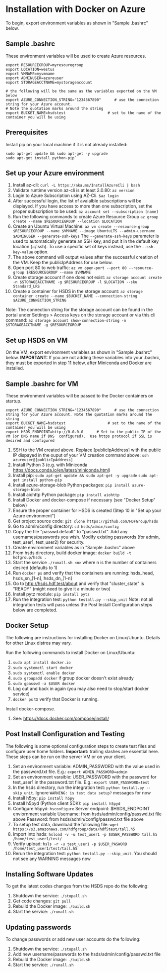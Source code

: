Installation with Docker on Azure
=================================

To begin, export environment variables as shown in "Sample .bashrc" below.

Sample .bashrc
--------------

These environment variables will be used to create Azure resources.

    export RESOURCEGROUP=myresouregroup
    export LOCATION=westus
    export VMNAME=myvmname
    export ADMINUSER=azureuser
    export STORAGEACCTNAME=mystorageaccount

    # the following will be the same as the variables exported on the VM below
    export AZURE_CONNECTION_STRING="1234567890"      # use the connection string for your Azure account.                                                     # Note the quotation marks around the string 
    export BUCKET_NAME=hsdstest                   # set to the name of the container you will be using

Prerequisites
-------------

Install pip on your local machine if it is not already installed:

    sudo apt-get update && sudo apt-get -y upgrade
    sudo apt-get install python-pip`

Set up your Azure environment
-----------------------------

1. Install az-cli: `curl -L https://aka.ms/InstallAzureCli | bash`
2. Validate runtime version az-cli is at least 2.0.80: `az version`
3. Login to Azure Subscription using AZ-Cli. `$az login`
4. After successful login, the list of avaialble subscriptions will be displayed. If you have access to more than one subscription, set the proper subscription to be used: `az account set --subscription [name]`
5. Run the following commands to create Azure Resource Group `az group create --name $RESOURCEGROUP --location $LOCATION`
6. Create an Ubuntu Virtual Machine: `az vm create
  --resource-group $RESOURCEGROUP
  --name $VMNAME
  --image UbuntuLTS
  --admin-username $ADMINUSER
  --generate-ssh-keys`
The `--generate-ssh-keys` parameter is used to automatically generate an SSH key, and put it in the default key location (~/.ssh). To use a specific set of keys instead, use the `--ssh-key-value` option.
7. The above command will output values after the successful creation of the VM.  Keep the publicIpAddress for use below.
8. Open port 80 to web traffic: `az vm open-port --port 80 --resource-group $RESOURCEGROUP --name $VMNAME`
9. Create storage account if one does not exist: `az storage account create -n $STORAGEACCTNAME -g $RESOURCEGROUP -l $LOCATION --sku Standard_LRS`
10. Create a container for HSDS in the storage account: `az storage container create --name $BUCKET_NAME --connection-string $AZURE_CONNECTION_STRING`

Note: The connection string for the storage account can be found in the portal under Settings > Access keys on the storage account or via this cli command: `az storage account show-connection-string -n $STORAGEACCTNAME -g $RESOURCEGROUP`

Set up HSDS on VM
-----------------

On the VM, export environment variables as shown in "Sample .bashrc" below. **IMPORTANT:** If you are not adding these variables into your .bashrc, they must be exported in step 11 below, after Miniconda and Docker are installed.

Sample .bashrc for VM
---------------------

These environment variables will be passed to the Docker containers on startup.

    export AZURE_CONNECTION_STRING="1234567890"      # use the connection string for your Azure account. Note the quotation marks around the string
    export BUCKET_NAME=hsdstest                   # set to the name of the container you will be using
    export HSDS_ENDPOINT=http://0.0.0.0      # Set to the public IP of the VM (or DNS name if DNS  configured).  Use https protocol if SSL is desired and configured

1. SSH to the VM created above.  Replace [publicIpAddress] with the public IP dispayed in the ouput of your VM creation command above: `ssh azureuser@[publicIpAddress]`
2. Install Python 3 (e.g. with Miniconda <https://docs.conda.io/en/latest/miniconda.html>)
3. Install pip: `sudo apt-get update && sudo apt-get -y upgrade`
`sudo apt-get install python-pip`
4. Install azure-storage-blob Python packages: `pip install azure-storage-blob`
5. Install aiohttp Python package: `pip install aiohttp`
6. Install Docker and docker-compose if necessary (see "Docker Setup" below)
7. Ensure the proper container for HSDS is created (Step 10 in "Set up your Azure environment")
8. Get project source code: `git clone https://github.com/HDFGroup/hsds`
9. Go to admin/config directory: `cd hsds/admin/config`
10. Copy the file "passwd.default" to "passwd.txt".  Add any usernames/passwords you wish.  Modify existing passwords (for admin, test_user1, test_user2) for security.
11. Create environment variables as in "Sample .bashrc" above
12. From hsds directory, build docker image:  `docker build -t hdfgroup/hsds .`
13. Start the service `./runall.sh <n>` where n is the number of containers desired (defaults to 1)
14. Run `docker ps` and verify that the containers are running: hsds_head, hsds_sn_[1-n], hsds_dn_[1-n]
15. Go to <http://hsds.hdf.test/about> and verify that "cluster_state" is "READY" (might need to give it a minute or two)
16. Install pytz module: `pip install pytz`
17. Run the integration test: `python testall.py --skip_unit`  Note: not all integration tests will pass unless the Post Install Configuration steps below are completed.


Docker Setup
------------

The following are instructions for installing Docker on Linux/Ubuntu.  Details for other Linux distros
may vary.

Run the following commands to install Docker on Linux/Ubuntu:

1. `sudo apt install docker.io`
2. `sudo systemctl start docker`
3. `sudo systemctl enable docker`
4. `sudo groupadd docker` if group docker doesn't exist already
5. `sudo gpasswd -a $USER docker`
6. Log out and back in again (you may also need to stop/start docker service)
7. `docker ps` to verify that Docker is running.

Install docker-compose.

1. See: <https://docs.docker.com/compose/install/>

Post Install Configuration and Testing
--------------------------------------

The following is some optional configuration steps to create test files and configure
user home folders. **Important:** trailing slashes are essential here.  These steps can be run
on the server VM or on your client.

1. Set an environment variable: ADMIN_PASSWORD with the value used in the password.txt file.  E.g.: `export ADMIN_PASSWORD=admin`
2. Set an environment varaible: USER_PASSWORD with the password for test_user1 in the password.txt file.  E.g.: `export USER_PASSWORD=test`
3. In the hsds directory, run the integration test: `python testall.py --skip_unit`. Ignore `WARNING: is test data setup?` messages for now
4. Install h5py: `pip install h5py`
5. Install h5pyd (Python client SDK): `pip install h5pyd`
6. Configure h5pyd: `hsconfigure`
Server endpoint: $HSDS_ENDPOINT enviornment variable
Username: from hsds/admin/config/passwd.txt file above
Password: from hsds/admin/config/passwd.txt file above
7. To setup test data, download the following file: `wget https://s3.amazonaws.com/hdfgroup/data/hdf5test/tall.h5`
8. Import into hsds: `hsload -v -u test_user1 -p $USER_PASSWORD tall.h5 /home/test_user1/test/`
9. Verify upload: `hsls -r -u test_user1 -p $USER_PASWORD /home/test_user1/test/tall.h5`
10. Rerun the integration test: `python testall.py --skip_unit`.  You should not see any WARNING messages now

Installing Software Updates
---------------------------

To get the latest codes changes from the HSDS repo do the following:

1. Shutdown the service: `./stopall.sh`
2. Get code changes: `git pull`
3. Rebuild the Docker image: `./build.sh`
4. Start the service: `./runall.sh`

Updating passwords
------------------

To change passwords or add new user accounts do the following:

1. Shutdown the service: `./stopall.sh`
2. Add new username/passwords to the hsds/admin/config/passwd.txt file
3. Rebuild the Docker image: `./build.sh`
4. Start the service: `./runall.sh`
